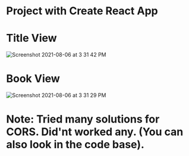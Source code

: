 # Project with Create React App

# Title View
![Screenshot 2021-08-06 at 3 31 42 PM](https://user-images.githubusercontent.com/62736769/128494191-46c777e8-7485-47b2-b7ed-f24c378294c8.png)

# Book View
![Screenshot 2021-08-06 at 3 31 29 PM](https://user-images.githubusercontent.com/62736769/128494182-d7db6296-778d-40ad-9f1f-1e8f77cc0f2d.png)

# Note: Tried many solutions for CORS. Did'nt worked any. (You can also look in the code base).


